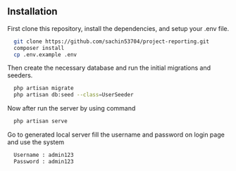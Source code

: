 
## Installation

First clone this repository, install the dependencies, and setup your .env file.

```bash
  git clone https://github.com/sachin53704/project-reporting.git
  composer install
  cp .env.example .env
```

Then create the necessary database and run the initial migrations and seeders.

```bash
  php artisan migrate
  php artisan db:seed --class=UserSeeder
```
Now after run the server by using command
```bash
  php artisan serve
```
Go to generated local server fill the username and password on login page and use the system
```bash
  Username : admin123
  Password : admin123
```
    